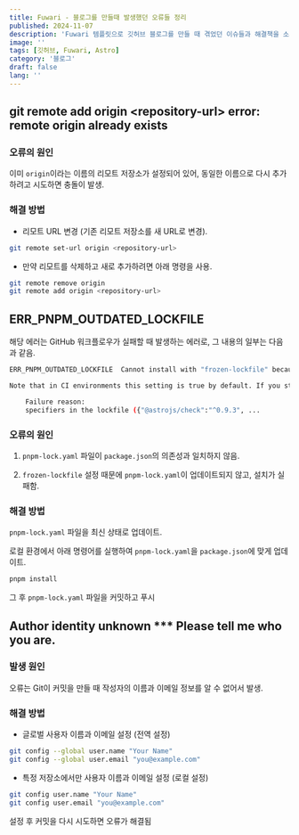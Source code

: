 ```yaml
---
title: Fuwari - 블로그를 만들때 발생했던 오류들 정리
published: 2024-11-07
description: 'Fuwari 템플릿으로 깃허브 블로그를 만들 때 겪었던 이슈들과 해결책을 소개'
image: ''
tags: [깃허브, Fuwari, Astro]
category: '블로그'
draft: false 
lang: ''
---
```


## git remote add origin \<repository-url\> error: remote origin already exists

### 오류의 원인

이미 `origin`이라는 이름의 리모트 저장소가 설정되어 있어, 동일한 이름으로 다시 추가하려고 시도하면 충돌이 발생.

### 해결 방법

* 리모트 URL 변경 (기존 리모트 저장소를 새 URL로 변경).

```bash
git remote set-url origin <repository-url>
```

* 만약 리모트를 삭제하고 새로 추가하려면 아래 명령을 사용.

```bash
git remote remove origin
git remote add origin <repository-url>
```

## ERR_PNPM_OUTDATED_LOCKFILE

해당 에러는 GitHub 워크플로우가 실패할 때 발생하는 에러로, 그 내용의 일부는 다음과 같음.

```bash
ERR_PNPM_OUTDATED_LOCKFILE  Cannot install with "frozen-lockfile" because pnpm-lock.yaml is not up to date with package.json

Note that in CI environments this setting is true by default. If you still need to run install in such cases, use "pnpm install --no-frozen-lockfile"

    Failure reason:
    specifiers in the lockfile ({"@astrojs/check":"^0.9.3", ... 
```

### 오류의 원인

1. `pnpm-lock.yaml` 파일이 `package.json`의 의존성과 일치하지 않음.

2. `frozen-lockfile` 설정 때문에 `pnpm-lock.yaml`이 업데이트되지 않고, 설치가 실패함.

### 해결 방법

`pnpm-lock.yaml` 파일을 최신 상태로 업데이트.

로컬 환경에서 아래 명령어를 실행하여 `pnpm-lock.yaml`을 `package.json`에 맞게 업데이트.

```bash
pnpm install
```

그 후 `pnpm-lock.yaml` 파일을 커밋하고 푸시

## Author identity unknown *** Please tell me who you are.

### 발생 원인

오류는 Git이 커밋을 만들 때 작성자의 이름과 이메일 정보를 알 수 없어서 발생.

### 해결 방법

* 글로벌 사용자 이름과 이메일 설정 (전역 설정)

```bash
git config --global user.name "Your Name"
git config --global user.email "you@example.com"
```

* 특정 저장소에서만 사용자 이름과 이메일 설정 (로컬 설정)

```bash
git config user.name "Your Name"
git config user.email "you@example.com"
```

설정 후 커밋을 다시 시도하면 오류가 해결됨

